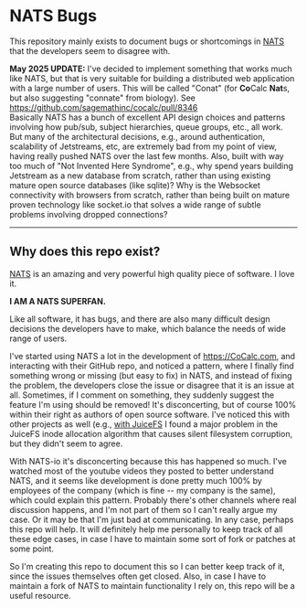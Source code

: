 # NATS Bugs

This repository mainly exists to document bugs or shortcomings in [NATS](https://nats.io/) that the developers seem to disagree with.

**May 2025 UPDATE:** I've decided to implement something that works much like NATS, but that is very suitable for building a distributed web application with a large number of users.  This will be called "Conat" (for **Co**Calc **Nat**s, but also suggesting "connate" from biology).   See https://github.com/sagemathinc/cocalc/pull/8346   
Basically NATS has a bunch of excellent API design choices and patterns involving how pub/sub, subject hierarchies, queue groups, etc., all work.  But many of the architectural decisions, e.g., around authentication, scalability of Jetstreams, etc, are extremely bad from my point of view, having really pushed NATS over the last few months.   Also, built with way too much of "Not Invented Here Syndrome", e.g., why spend years building Jetstream as a new database from scratch, rather than using existing mature open source databases (like sqlite)?  Why is the Websocket connectivity with browsers from scratch, rather than being built on mature proven technology like socket.io that solves a wide range of subtle problems involving dropped connections?   


---

## Why does this repo exist?

[NATS](https://nats.io/) is an amazing and very powerful high quality piece of software. I love it. 

**I AM A NATS SUPERFAN.**

Like all software, it has bugs, and there are also many difficult design decisions
the developers have to make, which balance the needs of wide range of users.

I've started using NATS a lot in the development of https://CoCalc.com, and interacting with their GitHub repo,
and noticed a pattern, where I finally find something wrong or missing \(but easy to fix\)
in NATS, and instead of fixing the problem, the developers close the issue or disagree
that it is an issue at all. Sometimes, if I comment on something, they suddenly suggest the feature I'm
using should be removed! It's disconcerting, but of course 100% within their right
as authors of open source software. I've noticed this with other projects as well
\(e.g., [with JuiceFS](https://github.com/sagemathinc/cocalc-compute-docker/tree/main/src/cloud-filesystem/patches/juicefs)
I found a major problem in the JuiceFS inode allocation algorithm
that causes silent filesystem corruption, but they didn't seem
to agree.

With NATS-io it's disconcerting because this has happened so much. I've watched most of the youtube videos they posted to better understand NATS, and it seems like development is done pretty much 100% by employees of the company (which is fine -- my company is the same), which could explain this pattern. Probably there's other channels where real discussion happens, and I'm not part of them so I can't really argue my case. Or it may be that I'm just bad at
communicating. In any case, perhaps this repo will help.  It will definitely help me personally
to keep track of all these edge cases, in case I have to maintain some sort of fork or
patches at some point.

So I'm creating this repo to document this so I can better keep track of it, since the
issues themselves often get closed. Also, in case I have to maintain a fork of NATS to
maintain functionality I rely on, this repo will be a useful resource.



